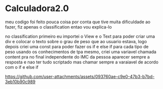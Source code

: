 # Calculadora2.0


meu codigo foi feito pouca coisa por conta que tive muita dificuldade ao fazer, fiz apenas o classification entao vou explica-lo

no classification primeiro eu importei o View e o Text para poder criar uma div e colocar o texto sobre o grau de peso que ao usuario estava, logo depois criei uma const para poder fazer os if e else if para cada tipo de peso usando os conhecimentos de tpa mesmo, criei uma variavel chamada content pra no final independente do IMC da pessoa aparecer sempre a resposta e nao ter tudo scriptado mas chamar sempre a varaiavel de acordo com o if e else if

https://github.com/user-attachments/assets/093760ae-c9e0-47b3-b7bd-3eb10b90c989

